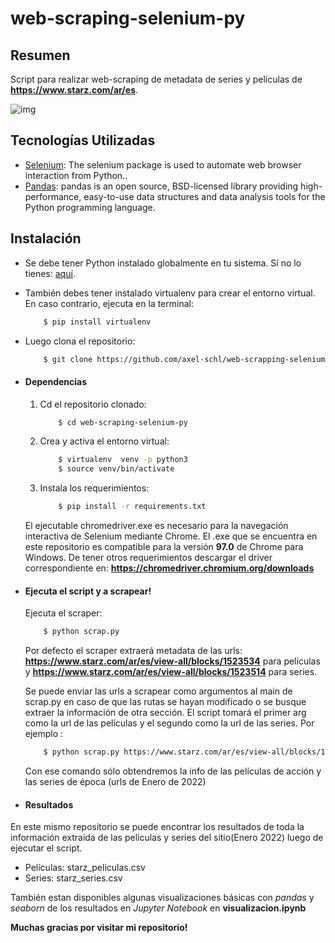 # web-scraping-selenium-py

## Resumen
Script para realizar web-scraping de metadata de series y películas de **https://www.starz.com/ar/es**.

![img](https://i.imgur.com/vXIk7w9.png)
## Tecnologías Utilizadas
* [Selenium](https://www.selenium.dev/selenium/docs/api/py/index.html): The selenium package is used to automate web browser interaction from Python..
* [Pandas](https://pandas.pydata.org/docs/): pandas is an open source, BSD-licensed library providing high-performance, easy-to-use data structures and data analysis tools for the Python programming language.


## Instalación
* Se debe tener Python instalado globalmente en tu sistema. Sí no lo tienes: [aquí](https://www.python.org").
* También debes tener instalado virtualenv para crear el entorno virtual. En caso contrario, ejecuta en la terminal:
    ```bash
        $ pip install virtualenv
    ```
* Luego clona el repositorio:
    ```bash
        $ git clone https://github.com/axel-schl/web-scrapping-selenium-py.git
    ```

* #### Dependencias
    1. Cd el repositorio clonado:
        ```bash
            $ cd web-scraping-selenium-py
        ```
    2. Crea y activa el entorno virtual:
        ```bash
            $ virtualenv  venv -p python3
            $ source venv/bin/activate
        ```
    3. Instala los requerimientos:
        ```bash
            $ pip install -r requirements.txt
        ```
        
    El ejecutable chromedriver.exe es necesario para la navegación interactiva de Selenium mediante Chrome. El .exe que se encuentra
    en este repositorio es compatible para la versión **97.0** de Chrome para Windows.
    De tener otros requerimientos descargar el driver correspondiente en: **https://chromedriver.chromium.org/downloads**
   

* #### Ejecuta el script y a scrapear!

    Ejecuta el scraper:
    ```bash
        $ python scrap.py 
    ```
    Por defecto el scraper extraerá metadata de las urls: **https://www.starz.com/ar/es/view-all/blocks/1523534** para películas
    y **https://www.starz.com/ar/es/view-all/blocks/1523514** para series.
    
    Se puede enviar las urls a scrapear como argumentos al main de scrap.py en caso de que las rutas se hayan modificado o se busque extraer la información de otra sección. 
    El script tomará el primer arg como la url de las películas y el segundo como la url de las series. Por ejemplo :
    ```bash
        $ python scrap.py https://www.starz.com/ar/es/view-all/blocks/1523536 https://www.starz.com/ar/es/view-all/blocks/1523517
    ```
    Con ese comando sólo obtendremos la info de las películas de acción y las series de época (urls de Enero de 2022)
   
    
    
   
    
 * #### Resultados
  
 En este mismo repositorio se puede encontrar los resultados de toda la información extraída de las peliculas y series del sitio(Enero 2022) luego de ejecutar el script.
 
 * Películas: starz_peliculas.csv
 * Series: starz_series.csv
 
 También estan disponibles  algunas visualizaciones básicas con *pandas* y *seaborn* de los resultados en *Jupyter Notebook* en **visualizacion.ipynb**


**Muchas gracias por visitar mi repositorio!**

